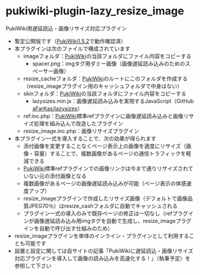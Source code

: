 # pukiwiki-plugin-lazy_resize_image
PukiWiki用遅延読込・画像リサイズ対応プラグイン

- 暫定公開版です（[PukiWiki1.5.2](https://pukiwiki.osdn.jp/?PukiWiki/Download/1.5.2)で動作確認済）
- 本プラグインは次のファイルで構成されています
	- imageフォルダ：[PukiWiki](https://ja.wikipedia.org/wiki/PukiWiki)の当該フォルダにファイル内容をコピーする
		- spacer.png：imgタグ用ダミー画像（画像遅延読み込みのためのスペーサー画像）
	- resize_cacheフォルダ：[PukiWiki](https://ja.wikipedia.org/wiki/PukiWiki)のルートにこのフォルダを作成する（resize_imageプラグイン用のキャッシュフォルダで中身はない）
	- skinフォルダ：[PukiWiki](https://ja.wikipedia.org/wiki/PukiWiki)の当該フォルダにファイル内容をコピーする
		- lazysizes.min.js：画像遅延読み込みを実現するJavaScript（GitHub [aFarKas/lazysizes](https://github.com/aFarkas/lazysizes)）
	- ref.inc.php：[PukiWiki](https://ja.wikipedia.org/wiki/PukiWiki)標準refプラグインに画像遅延読み込みと画像リサイズ処理を組み込んで改造したプラグイン
	- resize_image.inc.php：画像リサイズプラグイン
- 本プラグイン一式を導入することで、次の効果が得られます
	- 添付画像を変更することなくページ表示上の画像を適度にリサイズ（画像・容量）することで、複数画像があるページの通信トラフィックを軽減できる
	- [PukiWiki](https://ja.wikipedia.org/wiki/PukiWiki)標準refプラグインでの画像リンクは今まで通りリサイズされていない元の添付画像となる
	- 複数画像があるページの画像遅延読み込みが可能（ページ表示の体感速度アップ）
	- resize_imageプラグインで作成したリサイズ画像（デフォルトで画像品質JPEG70％）はresize_cashフォルダに自動でキャッシュされる
	- プラグイン一式の導入のみで既存ページの修正は一切なし（refプラグインが画像遅延読み込み用imgタグを自動で生成し、resize_imageプラグインを自動で呼び出す仕組みのため）
- resize_imageプラグインを単体のインライン・プラグインとして利用することも可能です
- 設置と設定に関しては自サイトの記事「PukiWikiに遅延読込・画像リサイズ対応プラグインを導入して画像の読み込みを高速化する！」（執筆予定）を参照して下さい
